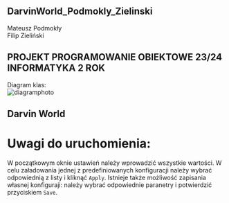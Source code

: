 ## DarvinWorld_Podmokly_Zielinski
Mateusz Podmokły\
Filip Zieliński
## PROJEKT PROGRAMOWANIE OBIEKTOWE 23/24 INFORMATYKA 2 ROK
Diagram klas:\
![diagramphoto](https://github.com/mpodmokly/DarvinWorld_Podmokly_Zielinski/blob/d7053c8574955b7263e7bd4d6db8b7e8d654460f/NOTIDEALDIAGRAM.PNG)
## Darvin World
# Uwagi do uruchomienia:
W początkowym oknie ustawień należy wprowadzić wszystkie wartości. W celu załadowania jednej z predefiniowanych konfiguracji należy
wybrać odpowiednią z listy i kliknąć `Apply`. Istnieje także możliwość zapisania własnej konfiguraji: należy wybrać odpowiednie
paranetry i potwierdzić przyciskiem `Save`.